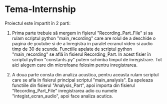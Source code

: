 # Tema-Internship
Proiectul este împartit în 2 parti:
1. Prima parte trebuie să mergem in fișierul "Recording_Part_File" si sa rulam scriptul python "main_recording" 
   care are rolul de a deschide o pagina de youtube si de a înregistra in paralel ecranul video si audio timp de 30 de scunde.
   Functiile apelate de scriptul python "main_recording" se află în fisierul Recording_Part. În acest fisier
   în scriptul python "constants.py" putem schimba timpul de înregistrare. Tot aici alegem care din microfoane folosim pentru inregistrarea.

2. A doua parte consta din analiza acustica, pentru aceasta rulam scriptul care se afla in fisierul principal
   scriptul "main_analysis". Ea apeleaza functiile din fisierul "Analysis_Part", apoi importa din fisierul
   "Recording_Part_File" inregistrarea adio cu numele "integist_ecran_audio", apoi face analiza acutica.
